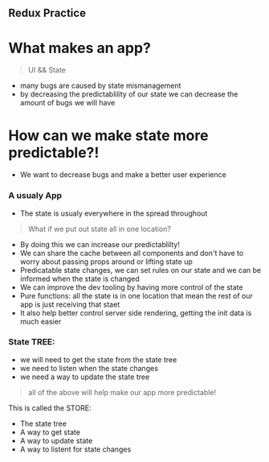## Redux Practice

# What makes an app?

> UI && State

-   many bugs are caused by state mismanagement
-   by decreasing the predictablility of our state we can decrease the amount of bugs we will have

# How can we make state more predictable?!

-   We want to decrease bugs and make a better user experience

### A usualy App

-   The state is usualy everywhere in the spread throughout

> What if we put out state all in one location?

-   By doing this we can increase our predictablilty!
-   We can share the cache between all components and don't have to worry about passing props around or lifting state up
-   Predicatable state changes, we can set rules on our state and we can be informed when the state is changed
-   We can improve the dev tooling by having more control of the state
-   Pure functions: all the state is in one location that mean the rest of our app is just receiving that staet
-   It also help better control server side rendering, getting the init data is much easier

### State TREE:

-   we will need to get the state from the state tree
-   we need to listen when the state changes
-   we need a way to update the state tree

> all of the above will help make our app more predictable!

This is called the STORE:

-   The state tree
-   A way to get state
-   A way to update state
-   A way to listent for state changes
